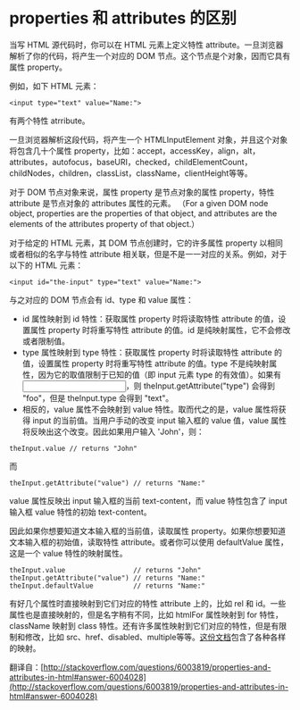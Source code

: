 # properties 和 attributes 的区别

当写 HTML 源代码时，你可以在 HTML 元素上定义特性 attribute。一旦浏览器解析了你的代码，将产生一个对应的 DOM 节点。这个节点是个对象，因而它具有属性 property。

例如，如下 HTML 元素：

```
<input type="text" value="Name:">
```

有两个特性 atrribute。

一旦浏览器解析这段代码，将产生一个 HTMLInputElement 对象，并且这个对象将包含几十个属性 property，比如：accept，accessKey，align，alt，attributes，autofocus，baseURI，checked，childElementCount，childNodes，children，classList，className，clientHeight等等。

对于 DOM 节点对象来说，属性 property 是节点对象的属性 property，特性 attribute 是节点对象的 attributes 属性的元素。
（For a given DOM node object, properties are the properties of that object, and attributes are the elements of the attributes property of that object.）

对于给定的 HTML 元素，其 DOM 节点创建时，它的许多属性 property 以相同或者相似的名字与特性 attribute 相关联，但是不是一一对应的关系。例如，对于以下的 HTML 元素：

```
<input id="the-input" type="text" value="Name:">
```

与之对应的 DOM 节点会有 id、type 和 value 属性：
- id 属性映射到 id 特性：获取属性 property 时将读取特性 attribute 的值，设置属性 property 时将重写特性 attribute 的值。id 是纯映射属性，它不会修改或者限制值。
- type 属性映射到 type 特性：获取属性 property 时将读取特性 attribute 的值，设置属性 property 时将重写特性 attribute 的值。type 不是纯映射属性，因为它的取值限制于已知的值（即 input 元素 type 的有效值）。如果有 <input type="foo">，则 theInput.getAttribute("type") 会得到 "foo"，但是 theInput.type 会得到 "text"。
- 相反的，value 属性不会映射到 value 特性。取而代之的是，value 属性将获得 input 的当前值。当用户手动的改变 input 输入框的 value 值，value 属性将反映出这个改变。因此如果用户输入 'John'，则：

```
theInput.value // returns "John"
```

而

```
theInput.getAttribute("value") // returns "Name:"
```

value 属性反映出 input 输入框的当前 text-content，而 value 特性包含了 input 输入框 value 特性的初始 text-content。

因此如果你想要知道文本输入框的当前值，读取属性 property。如果你想要知道文本输入框的初始值，读取特性 attribute。或者你可以使用 defaultValue 属性，这是一个 value 特性的映射属性。

```
theInput.value                 // returns "John"
theInput.getAttribute("value") // returns "Name:"
theInput.defaultValue          // returns "Name:"
```

有好几个属性时直接映射到它们对应的特性 attribute 上的，比如 rel 和 id。一些属性也是直接映射的，但是名字稍有不同，比如 htmlFor 属性映射到 for 特性，className 映射到 class 特性。还有许多属性映射到它们对应的特性，但是有限制和修改，比如 src、href、disabled、multiple等等。[这份文档](https://www.w3.org/TR/html5/infrastructure.html#reflect)包含了各种各样的映射。

翻译自：[http://stackoverflow.com/questions/6003819/properties-and-attributes-in-html#answer-6004028](http://stackoverflow.com/questions/6003819/properties-and-attributes-in-html#answer-6004028)


















